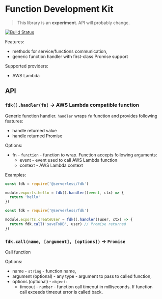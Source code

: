 # Function Development Kit

> This library is an **experiment**. API will probably change.

[![Build Status](https://travis-ci.org/serverless/fdk.svg?branch=master)](https://travis-ci.org/serverless/fdk)

Features:

- methods for service/functions communication,
- generic function handler with first-class Promise support

Supported providers:

- AWS Lambda

## API

### `fdk().handler(fn)` -> AWS Lambda compatible function

Generic function handler. `handler` wraps `fn` function and provides following features:

- handle returned value
- handle returned Promise

Options:

- fn - `function` - function to wrap. Function accepts following arguments:
  - event - event used to call AWS Lambda function
  - context - AWS Lambda context

Examples:

```javascript
const fdk = require('@serverless/fdk')

module.exports.hello = fdk().handler((event, ctx) => {
  return 'hello'
})
```

```javascript
const fdk = require('@serverless/fdk')

module.exports.createUser = fdk().handler((user, ctx) => {
  return fdk.call('saveToDB', user) // Promise returned
})
```

### `fdk.call(name, [argument], [options])` -> `Promise`

Call function

Options:

- name - `string` - function name,
- argument (optional) - any type - argument to pass to called function,
- options (optional) - `object`:
  - timeout - `number` - function call timeout in milliseconds. If function call exceeds timeout error is called back.
